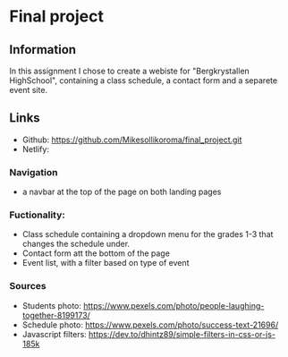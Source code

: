# Final project

## Information
In this assignment I chose to create a webiste for "Bergkrystallen HighSchool", containing a class schedule, a contact form and a separete event site. 
 
## Links 
- Github: https://github.com/Mikesollikoroma/final_project.git
- Netlify: 

 ### Navigation 
 - a navbar at the top of the page on both landing pages 
 
 
### Fuctionality: 
 -  Class schedule containing a dropdown menu for the grades 1-3 that changes the schedule under. 
 - Contact form att the bottom of the page
 - Event list, with a filter based on type of event 

### Sources
- Students photo: https://www.pexels.com/photo/people-laughing-together-8199173/
- Schedule photo: https://www.pexels.com/photo/success-text-21696/
- Javascript filters: https://dev.to/dhintz89/simple-filters-in-css-or-js-185k

